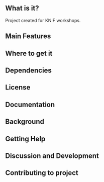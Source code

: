 ## What is it?

Project created for KNIF workshops.

## Main Features

## Where to get it

## Dependencies

## License

## Documentation

## Background

## Getting Help

## Discussion and Development

## Contributing to project
